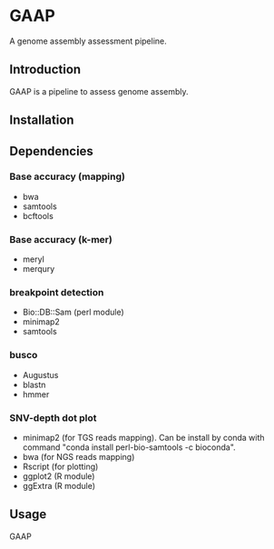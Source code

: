 # GAAP
A genome assembly assessment pipeline.

## Introduction

GAAP is a pipeline to assess genome assembly. 

## Installation


## Dependencies

### Base accuracy (mapping)

* bwa
* samtools 
* bcftools

### Base accuracy (k-mer)

* meryl
* merqury

### breakpoint detection

* Bio::DB::Sam (perl module)
* minimap2
* samtools 

### busco

* Augustus
* blastn
* hmmer

### SNV-depth dot plot

* minimap2 (for TGS reads mapping). Can be install by conda with command "conda install perl-bio-samtools -c bioconda".
* bwa (for NGS reads mapping)
* Rscript (for plotting)
* ggplot2 (R module)
* ggExtra (R module)

## Usage

GAAP


